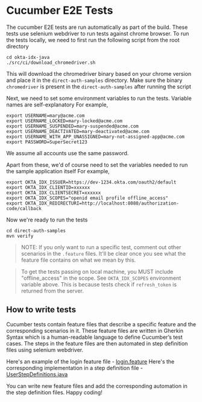 # Cucumber E2E Tests

The cucumber E2E tests are run automatically as part of the build. These tests use selenium webdriver to run tests against chrome browser.
To run the tests locally, we need to first run the following script from the root directory

```
cd okta-idx-java
./src/ci/download_chromedriver.sh
```
This will download the chromedriver binary based on your chrome version and place it in the `direct-auth-samples` directory.
Make sure the binary `chromedriver` is present in the `direct-auth-samples` after running the script

Next, we need to set some environment variables to run the tests. Variable names are self-explanatory
For example,
```
export USERNAME=mary@acme.com
export USERNAME_LOCKED=mary-locked@acme.com
export USERNAME_SUSPENDED=mary-suspended@acme.com
export USERNAME_DEACTIVATED=mary-deactivated@acme.com
export USERNAME_WITH_APP_UNASSIGNED=mary-not-assigned-app@acme.com
export PASSWORD=SuperSecret123 
```
We assume all accounts use the same password. 

Apart from these, we'd of course need to set the variables needed to run the sample application itself
For example,
```
export OKTA_IDX_ISSUER=https://dev-1234.okta.com/oauth2/default
export OKTA_IDX_CLIENTID=xxxxxx
export OKTA_IDX_CLIENTSECRET=xxxxxx
export OKTA_IDX_SCOPES="openid email profile offline_access"
export OKTA_IDX_REDIRECTURI=http://localhost:8080/authorization-code/callback
```

Now we're ready to run the tests
```
cd direct-auth-samples
mvn verify
```

> NOTE: If you only want to run a specific test, comment out other scenarios in the `.feature` files. 
> It'll be clear once you see what the feature file contains on what we mean by this.

> To get the tests passing on local machine, you MUST include "offline_access" in the scope. See `OKTA_IDX_SCOPES` environment variable above.
> This is because tests check if `refresh_token` is returned from the server.

## How to write tests

Cucumber tests contain feature files that describe a specific feature and the corresponding scenarios in it.
These feature files are written in Gherkin Syntax which is a human-readable language to define Cucumber’s test cases.
The steps in the feature files are then automated in step definition files using selenium webdriver.

Here's an example of the login feature file - [login.feature](resources/features/login.feature)
Here's the corresponding implementation in a step definition file - [UserStepDefinitions.java](java/info/seleniumcucumber/userStepDefintions/UserStepDefinitions.java)

You can write new feature files and add the corresponding automation in the step definition files.
Happy coding!
